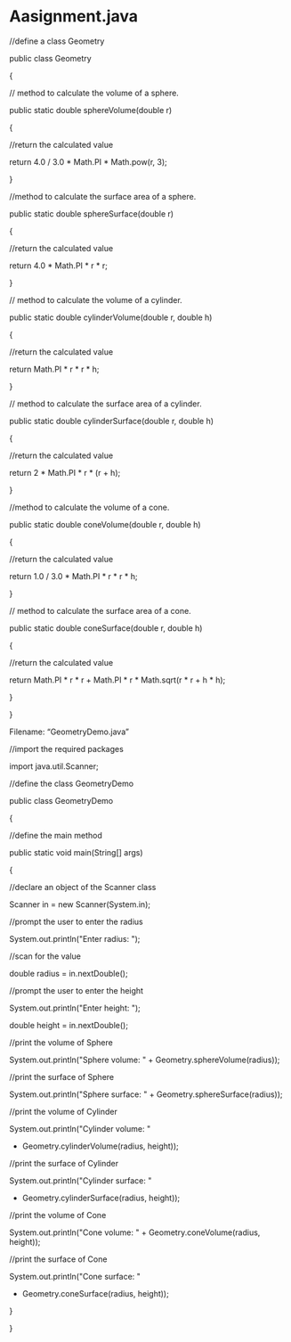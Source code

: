 # Aasignment.java
//define a class Geometry

public class Geometry

{

// method to calculate the volume of a sphere.

public static double sphereVolume(double r)

{

//return the calculated value

return 4.0 / 3.0 * Math.PI * Math.pow(r, 3);

}

//method to calculate the surface area of a sphere.

public static double sphereSurface(double r)

{

//return the calculated value

return 4.0 * Math.PI * r * r;

}

// method to calculate the volume of a cylinder.

public static double cylinderVolume(double r, double h)

{

//return the calculated value

return Math.PI * r * r * h;

}

// method to calculate the surface area of a cylinder.

public static double cylinderSurface(double r, double h)

{

//return the calculated value

return 2 * Math.PI * r * (r + h);

}

//method to calculate the volume of a cone.

public static double coneVolume(double r, double h)

{

//return the calculated value

return 1.0 / 3.0 * Math.PI * r * r * h;

}

// method to calculate the surface area of a cone.

public static double coneSurface(double r, double h)

{

//return the calculated value

return Math.PI * r * r + Math.PI * r * Math.sqrt(r * r + h * h);

}

}

Filename: “GeometryDemo.java”

//import the required packages

import java.util.Scanner;

//define the class GeometryDemo

public class GeometryDemo

{

//define the main method

public static void main(String[] args)

{

//declare an object of the Scanner class

Scanner in = new Scanner(System.in);

//prompt the user to enter the radius

System.out.println("Enter radius: ");

//scan for the value

double radius = in.nextDouble();

//prompt the user to enter the height

System.out.println("Enter height: ");

double height = in.nextDouble();

//print the volume of Sphere

System.out.println("Sphere volume: " + Geometry.sphereVolume(radius));

//print the surface of Sphere

System.out.println("Sphere surface: " + Geometry.sphereSurface(radius));

//print the volume of Cylinder

System.out.println("Cylinder volume: "

+ Geometry.cylinderVolume(radius, height));

//print the surface of Cylinder

System.out.println("Cylinder surface: "

+ Geometry.cylinderSurface(radius, height));

//print the volume of Cone

System.out.println("Cone volume: " + Geometry.coneVolume(radius, height));

//print the surface of Cone

System.out.println("Cone surface: "

+ Geometry.coneSurface(radius, height));

}

}
